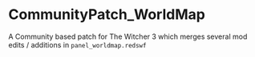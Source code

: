 # CommunityPatch_WorldMap
A Community based patch for The Witcher 3 which merges several mod edits / additions in `panel_worldmap.redswf`
